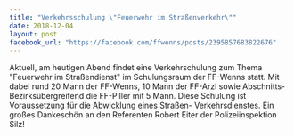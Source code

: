 ```yaml
---
title: "Verkehrsschulung \"Feuerwehr im Straßenverkehr\""
date: 2018-12-04
layout: post
facebook_url: "https://facebook.com/ffwenns/posts/2395857683822676"
---
```


Aktuell, am heutigen Abend findet eine Verkehrschulung zum Thema "Feuerwehr im Straßendienst" im Schulungsraum der FF-Wenns statt.
Mit dabei rund 20 Mann der FF-Wenns, 10 Mann der FF-Arzl sowie Abschnitts- Bezirksübergreifend die FF-Piller mit 5 Mann.
Diese Schulung ist Voraussetzung für die Abwicklung eines Straßen- Verkehrsdienstes.
Ein großes Dankeschön an den Referenten Robert Eiter der Polizeiinspektion Silz!